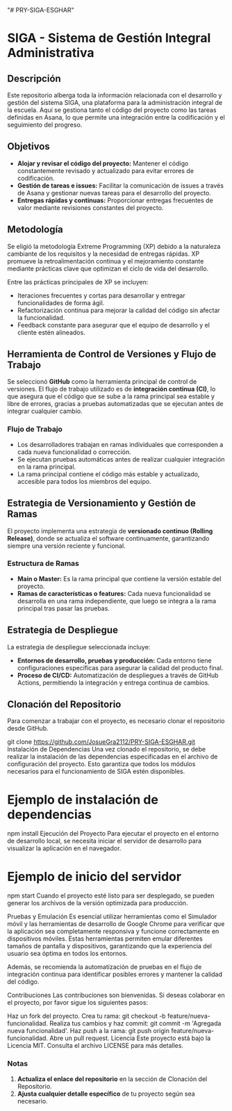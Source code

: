 "# PRY-SIGA-ESGHAR" 
# SIGA - Sistema de Gestión Integral Administrativa

## Descripción
Este repositorio alberga toda la información relacionada con el desarrollo y gestión del sistema SIGA, una plataforma para la administración integral de la escuela. Aquí se gestiona tanto el código del proyecto como las tareas definidas en Asana, lo que permite una integración entre la codificación y el seguimiento del progreso.

## Objetivos
- **Alojar y revisar el código del proyecto:** Mantener el código constantemente revisado y actualizado para evitar errores de codificación.
- **Gestión de tareas e issues:** Facilitar la comunicación de issues a través de Asana y gestionar nuevas tareas para el desarrollo del proyecto.
- **Entregas rápidas y continuas:** Proporcionar entregas frecuentes de valor mediante revisiones constantes del proyecto.

## Metodología
Se eligió la metodología Extreme Programming (XP) debido a la naturaleza cambiante de los requisitos y la necesidad de entregas rápidas. XP promueve la retroalimentación continua y el mejoramiento constante mediante prácticas clave que optimizan el ciclo de vida del desarrollo. 

Entre las prácticas principales de XP se incluyen:
- Iteraciones frecuentes y cortas para desarrollar y entregar funcionalidades de forma ágil.
- Refactorización continua para mejorar la calidad del código sin afectar la funcionalidad.
- Feedback constante para asegurar que el equipo de desarrollo y el cliente estén alineados.

## Herramienta de Control de Versiones y Flujo de Trabajo
Se seleccionó **GitHub** como la herramienta principal de control de versiones. El flujo de trabajo utilizado es de **integración continua (CI)**, lo que asegura que el código que se sube a la rama principal sea estable y libre de errores, gracias a pruebas automatizadas que se ejecutan antes de integrar cualquier cambio.

### Flujo de Trabajo
- Los desarrolladores trabajan en ramas individuales que corresponden a cada nueva funcionalidad o corrección.
- Se ejecutan pruebas automáticas antes de realizar cualquier integración en la rama principal.
- La rama principal contiene el código más estable y actualizado, accesible para todos los miembros del equipo.

## Estrategia de Versionamiento y Gestión de Ramas
El proyecto implementa una estrategia de **versionado continuo (Rolling Release)**, donde se actualiza el software continuamente, garantizando siempre una versión reciente y funcional.

### Estructura de Ramas
- **Main o Master:** Es la rama principal que contiene la versión estable del proyecto.
- **Ramas de características o features:** Cada nueva funcionalidad se desarrolla en una rama independiente, que luego se integra a la rama principal tras pasar las pruebas.

## Estrategia de Despliegue
La estrategia de despliegue seleccionada incluye:
- **Entornos de desarrollo, pruebas y producción:** Cada entorno tiene configuraciones específicas para asegurar la calidad del producto final.
- **Proceso de CI/CD:** Automatización de despliegues a través de GitHub Actions, permitiendo la integración y entrega continua de cambios.

## Clonación del Repositorio
Para comenzar a trabajar con el proyecto, es necesario clonar el repositorio desde GitHub.

git clone https://github.com/JosueGra2112/PRY-SIGA-ESGHAR.git
Instalación de Dependencias
Una vez clonado el repositorio, se debe realizar la instalación de las dependencias especificadas en el archivo de configuración del proyecto. Esto garantiza que todos los módulos necesarios para el funcionamiento de SIGA estén disponibles.

# Ejemplo de instalación de dependencias
npm install
Ejecución del Proyecto
Para ejecutar el proyecto en el entorno de desarrollo local, se necesita iniciar el servidor de desarrollo para visualizar la aplicación en el navegador.

# Ejemplo de inicio del servidor
npm start
Cuando el proyecto esté listo para ser desplegado, se pueden generar los archivos de la versión optimizada para producción.

Pruebas y Emulación
Es esencial utilizar herramientas como el Simulador móvil y las herramientas de desarrollo de Google Chrome para verificar que la aplicación sea completamente responsiva y funcione correctamente en dispositivos móviles. Estas herramientas permiten emular diferentes tamaños de pantalla y dispositivos, garantizando que la experiencia del usuario sea óptima en todos los entornos.

Además, se recomienda la automatización de pruebas en el flujo de integración continua para identificar posibles errores y mantener la calidad del código.

Contribuciones
Las contribuciones son bienvenidas. Si deseas colaborar en el proyecto, por favor sigue los siguientes pasos:

Haz un fork del proyecto.
Crea tu rama: git checkout -b feature/nueva-funcionalidad.
Realiza tus cambios y haz commit: git commit -m 'Agregada nueva funcionalidad'.
Haz push a la rama: git push origin feature/nueva-funcionalidad.
Abre un pull request.
Licencia
Este proyecto está bajo la Licencia MIT. Consulta el archivo LICENSE para más detalles.


### Notas
1. **Actualiza el enlace del repositorio** en la sección de Clonación del Repositorio.
2. **Ajusta cualquier detalle específico** de tu proyecto según sea necesario.